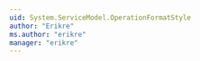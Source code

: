 ```yaml
---
uid: System.ServiceModel.OperationFormatStyle
author: "Erikre"
ms.author: "erikre"
manager: "erikre"
---
```

